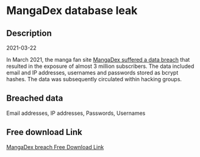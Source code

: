 # MangaDex database leak

## Description

2021-03-22

In March 2021, the manga fan site <a href="https://portswigger.net/daily-swig/mangadex-website-taken-offline-following-cyber-attack-data-breach" target="_blank" rel="noopener">MangaDex suffered a data breach</a> that resulted in the exposure of almost 3 million subscribers. The data included email and IP addresses, usernames and passwords stored as bcrypt hashes. The data was subsequently circulated within hacking groups.

## Breached data

Email addresses, IP addresses, Passwords, Usernames

## Free download Link

[MangaDex breach Free Download Link](https://tinyurl.com/2b2k277t)